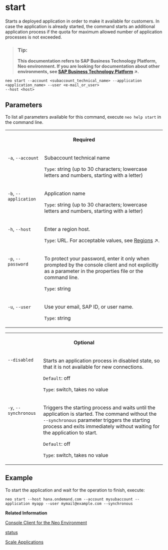 <!-- loiocc417d7ac1284f9e903fd89613b08b27 -->

# start

Starts a deployed application in order to make it available for customers. In case the application is already started, the command starts an additional application process if the quota for maximum allowed number of application processes is not exceeded.



> ### Tip:  
> **This documentation refers to SAP Business Technology Platform, Neo environment. If you are looking for documentation about other environments, see [SAP Business Technology Platform](https://help.sap.com/viewer/65de2977205c403bbc107264b8eccf4b/Cloud/en-US/6a2c1ab5a31b4ed9a2ce17a5329e1dd8.html "SAP Business Technology Platform (SAP BTP) is an integrated offering comprised of four technology portfolios: database and data management, application development and integration, analytics, and intelligent technologies. The platform offers users the ability to turn data into business value, compose end-to-end business processes, and build and extend SAP applications quickly.") :arrow_upper_right:.**



```
neo start --account <subaccount_technical_name> --application <application_name> --user <e-mail_or_user> 
--host <host>
```



<a name="loiocc417d7ac1284f9e903fd89613b08b27__section_N1001F_N10012_N10001"/>

## Parameters

To list all parameters available for this command, execute `neo help start` in the command line.


<table>
<tr>
<th valign="top" colspan="2">

Required



</th>
</tr>
<tr>
<td valign="top">

`-a`, `--account`



</td>
<td valign="top">

Subaccount technical name

`Type`: string \(up to 30 characters; lowercase letters and numbers, starting with a letter\)



</td>
</tr>
<tr>
<td valign="top">

`-b`, `--application` 



</td>
<td valign="top">

Application name

 `Type`: string \(up to 30 characters; lowercase letters and numbers, starting with a letter\)



</td>
</tr>
<tr>
<td valign="top">

`-h`, `--host`



</td>
<td valign="top">

Enter a region host.

`Type`: URL. For acceptable values, see [Regions](https://help.sap.com/viewer/65de2977205c403bbc107264b8eccf4b/Cloud/en-US/350356d1dc314d3199dca15bd2ab9b0e.html "You can deploy applications in different regions. Each region represents a geographical location (for example, Europe, US East) where applications, data, or services are hosted.") :arrow_upper_right:.



</td>
</tr>
<tr>
<td valign="top">

`-p`, `--password`



</td>
<td valign="top">

To protect your password, enter it only when prompted by the console client and not explicitly as a parameter in the properties file or the command line.

`Type`: string



</td>
</tr>
<tr>
<td valign="top">

`-u`, `--user`



</td>
<td valign="top">

Use your email, SAP ID, or user name.

`Type`: string



</td>
</tr>
</table>


<table>
<tr>
<th valign="top" colspan="2">

Optional



</th>
</tr>
<tr>
<td valign="top">

 `--disabled` 



</td>
<td valign="top">

Starts an application process in disabled state, so that it is not available for new connections.

`Default`: off

`Type`: switch, takes no value



</td>
</tr>
<tr>
<td valign="top">

 `-y`, `--synchronous` 



</td>
<td valign="top">

Triggers the starting process and waits until the application is started. The command without the `--synchronous` parameter triggers the starting process and exits immediately without waiting for the application to start.

`Default`: off

`Type`: switch, takes no value



</td>
</tr>
</table>



## Example

To start the application and wait for the operation to finish, execute:

```
neo start --host hana.ondemand.com --account mysubaccount --application myapp --user mymail@example.com --synchronous 
```

**Related Information**  


[Console Client for the Neo Environment](console-client-for-the-neo-environment-7613230.md)

[status](status-d4f6592.md "You can check the current status of an application or application process. The command lists all application processes with their IDs, state, last change date sorted chronologically, and runtime information.")

[Scale Applications](scale-applications-745781b.md "Each application is started on a dedicated SAP BTP Runtime. One application can be started on one or many application processes, according to the compute unit quota that you have.")

